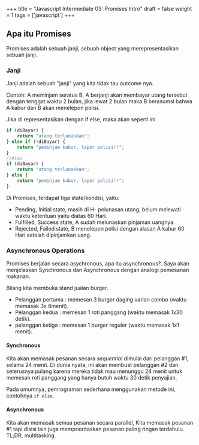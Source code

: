 +++
title = "Javascript Intermediate 03: Promises Intro"
draft = false
weight = 1
tags = ['javascript']
+++

## Apa itu Promises

Promises adalah sebuah janji, sebuah object yang merepresentasikan sebuah janji.

### Janji

Janji adalah sebuah "janji" yang kita tidak tau outcome nya.

Contoh: A meminjam seratus B, A berjanji akan membayar utang tersebut dengan tenggat waktu 2 bulan, jika lewat 2 bulan maka B berasumsi bahwa A kabur dan B akan menelepon polisi.

Jika di representasikan dengan if else, maka akan seperti ini.

```js
if (diBayar) {
    return "utang terlunaskan";
} else if (!diBayar) {
    return "peminjam kabur, lapor polisi!!";
}
//Atau
if (diBayar) {
    return "utang terlunaskan";
} else {
    return "peminjam kabur, lapor polisi!!";
}
```

Di Promises, terdapat tiga state/kondisi, yaitu:
- Pending, Initial state, masih di H- pelunasan utang, belum melewati waktu ketentuan yaitu diatas 60 Hari.
- Fulfilled, Success state, A sudah melunaskan pinjaman uangnya.
- Rejected, Failed state, B menelepon polisi dengan alasan A kabur 60 Hari setelah dipinjamkan uang.

### Asynchronous Operations

Promises berjalan secara asychronous, apa itu asynchronous?. Saya akan menjelaskan Synchronous dan Asynchronous dengan analogi pemesanan makanan.

Bilang kita membuka stand jualan burger.
- Pelanggan pertama : memesan 3 burger daging varian combo (waktu memasak 3x 8menit).
- Pelanggan kedua : memesan 1 roti panggang (waktu memasak 1x30 detik).
- pelanggan ketiga : memesan 1 burger reguler (waktu memasak 1x1 menit).

#### Synchronous
Kita akan memasak pesanan secara *sequential* dimulai dari pelanggan #1, selama 24 menit. Di dunia nyata, ini akan membuat pelanggan #2 dan seterusnya pulang karena mereka tidak mau menunggu 24 menit untuk memesan roti panggang yang hanya butuh waktu 30 detik penyajian.

Pada umumnya, pemrograman sederhana menggunakan metode ini, contohnya `if else`.

#### Asynchronous
Kita akan memasak semua pesanan secara parallel, Kita memasak pesanan #1 tapi disisi lain juga memprioritaskan pesanan paling ringan terdahulu. TL;DR, multitasking.